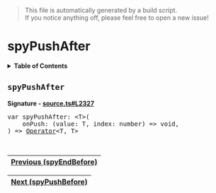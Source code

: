 > This file is automatically generated by a build script.<br>If you notice anything off, please feel free to open a new issue!

# spyPushAfter

<details><summary><b>Table of Contents</b></summary>

1. [<code>spyPushAfter</code>](#spyPushAfter)</details>

## <a name="spyPushAfter"></a><code>spyPushAfter</code>

<b>Signature - [source.ts#L2327](..\/..\/packages\/core\/src\/source.ts#L2327)</b>

<pre>var spyPushAfter: &lt;T&gt;(<br>    onPush: (value: T, index: number) =&gt; void,<br>) =&gt; <a href="000-Operator.md#Operator">Operator</a>&lt;T, T&gt;</pre><br>

| [Previous \(spyEndBefore\)](079-spyEndBefore.md#readme) |
| --- |

<div align="right">

| [Next \(spyPushBefore\)](081-spyPushBefore.md#readme) |
| --- |
</div>
